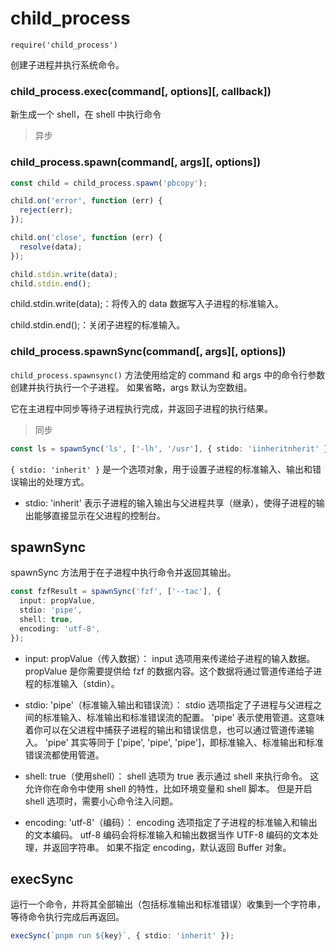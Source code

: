 # child_process

`require('child_process')`

创建子进程并执行系统命令。

### child_process.exec(command[, options][, callback])

新生成一个 shell，在 shell 中执行命令

> 异步

### child_process.spawn(command[, args][, options])

```typescript
const child = child_process.spawn('pbcopy');

child.on('error', function (err) {
  reject(err);
});

child.on('close', function (err) {
  resolve(data);
});

child.stdin.write(data);
child.stdin.end();
```

child.stdin.write(data);：将传入的 data 数据写入子进程的标准输入。

child.stdin.end();：关闭子进程的标准输入。

### child_process.spawnSync(command[, args][, options])

`child_process.spawnsync()` 方法使用给定的 command 和 args 中的命令行参数创建并执行执行一个子进程。 如果省略，args 默认为空数组。

它在主进程中同步等待子进程执行完成，并返回子进程的执行结果。

> 同步

```typescript
const ls = spawnSync('ls', ['-lh', '/usr'], { stido: 'iinheritnherit' });
```

`{ stdio: 'inherit' }` 是一个选项对象，用于设置子进程的标准输入、输出和错误输出的处理方式。

- stdio: 'inherit' 表示子进程的输入输出与父进程共享（继承），使得子进程的输出能够直接显示在父进程的控制台。

## spawnSync

spawnSync 方法用于在子进程中执行命令并返回其输出。

```ts
const fzfResult = spawnSync('fzf', ['--tac'], {
  input: propValue,
  stdio: 'pipe',
  shell: true,
  encoding: 'utf-8',
});
```

- input: propValue（传入数据）：
  input 选项用来传递给子进程的输入数据。
  propValue 是你需要提供给 fzf 的数据内容。这个数据将通过管道传递给子进程的标准输入（stdin）。

- stdio: 'pipe'（标准输入输出和错误流）：
  stdio 选项指定了子进程与父进程之间的标准输入、标准输出和标准错误流的配置。
  'pipe' 表示使用管道。这意味着你可以在父进程中捕获子进程的输出和错误信息，也可以通过管道传递输入。
  'pipe' 其实等同于 ['pipe', 'pipe', 'pipe']，即标准输入、标准输出和标准错误流都使用管道。

- shell: true（使用shell）：
  shell 选项为 true 表示通过 shell 来执行命令。
  这允许你在命令中使用 shell 的特性，比如环境变量和 shell 脚本。
  但是开启 shell 选项时，需要小心命令注入问题。

- encoding: 'utf-8'（编码）：
  encoding 选项指定了子进程的标准输入和输出的文本编码。
  utf-8 编码会将标准输入和输出数据当作 UTF-8 编码的文本处理，并返回字符串。
  如果不指定 encoding，默认返回 Buffer 对象。

## execSync

运行一个命令，并将其全部输出（包括标准输出和标准错误）收集到一个字符串，等待命令执行完成后再返回。

```ts
execSync(`pnpm run ${key}`, { stdio: 'inherit' });
```
